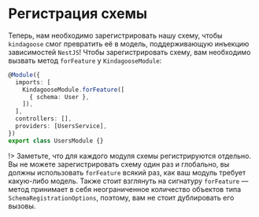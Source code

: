 # Регистрация схемы

Теперь, нам необходимо зарегистрировать нашу схему, чтобы `kindagoose` смог превратить её в модель, поддерживающую
инъекцию зависимостей `NestJS`! Чтобы зарегистрировать схему, вам необходимо вызвать метод `forFeature`
у `KindagooseModule`:

```typescript
@Module({
  imports: [
    KindagooseModule.forFeature([
      { schema: User },
    ]),
  ],
  controllers: [],
  providers: [UsersService],
})
export class UsersModule {}
```

!> Заметьте, что для каждого модуля схемы регистрируются отдельно. Вы не можете зарегистрировать схему один раз и
глобально, вы должны использовать `forFeature` всякий раз, как ваш модуль требует какую-либо модель. Также стоит
взглянуть на сигнатуру `forFeature` — метод принимает в себя неограниченное количество объектов
типа `SchemaRegistrationOptions`, поэтому, вам не стоит дублировать его вызовы.
